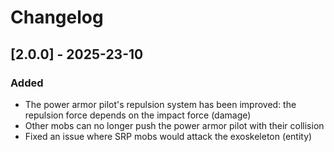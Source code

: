 # Changelog

## [2.0.0] - 2025-23-10

### Added
- The power armor pilot's repulsion system has been improved: the repulsion force depends on the impact force (damage)
- Other mobs can no longer push the power armor pilot with their collision
- Fixed an issue where SRP mobs would attack the exoskeleton (entity)